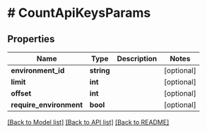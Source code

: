 # # CountApiKeysParams

## Properties

Name | Type | Description | Notes
------------ | ------------- | ------------- | -------------
**environment_id** | **string** |  | [optional]
**limit** | **int** |  | [optional]
**offset** | **int** |  | [optional]
**require_environment** | **bool** |  | [optional]

[[Back to Model list]](../../README.md#models) [[Back to API list]](../../README.md#endpoints) [[Back to README]](../../README.md)
